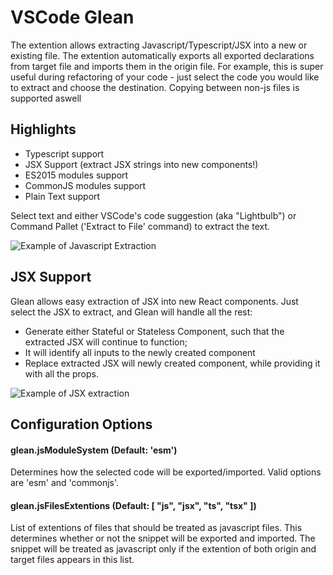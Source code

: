 # VSCode Glean

The extention allows extracting Javascript/Typescript/JSX into a new or existing file.
The extention automatically exports all exported declarations from target file and imports them in the origin file.
For example, this is super useful during refactoring of your code - just select the code you would like to extract and choose the destination.
Copying between non-js files is supported aswell




## Highlights
- Typescript support
- JSX Support (extract JSX strings into new components!)
- ES2015 modules support
- CommonJS modules support
- Plain Text support

Select text and  either VSCode's code suggestion (aka "Lightbulb") or Command Pallet ('Extract to File' command) to extract the text.


![Example of Javascript Extraction](https://media.giphy.com/media/5QI4abbeZqWpWN0nP8/giphy.gif)


## JSX Support
Glean allows easy extraction of JSX into new React components. Just select the JSX to extract, and Glean will handle all the rest:

- Generate either Stateful or Stateless Component, such that the extracted JSX will continue to function;
- It will identify all inputs to the newly created component
- Replace extracted JSX will newly created component, while providing it with all the props.

![Example of JSX extraction](https://media.giphy.com/media/22Q7TtNqCIqM7j8Ph6/giphy.gif)

## Configuration Options
#### glean.jsModuleSystem (Default: 'esm')
Determines how the selected code will be exported/imported. Valid options are 'esm' and 'commonjs'.

#### glean.jsFilesExtentions (Default: [ "js", "jsx", "ts", "tsx" ])
List of extentions of files that should be treated as javascript files. This determines whether or not the snippet will be exported and imported. The snippet will be treated as javascript only if the extention of both origin and target files appears in this list.


